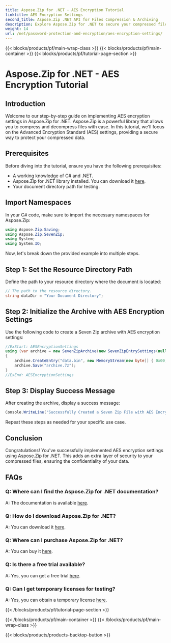 ```yaml
---
title: Aspose.Zip for .NET - AES Encryption Tutorial
linktitle: AES Encryption Settings
second_title: Aspose.Zip .NET API for Files Compression & Archiving
description: Explore Aspose.Zip for .NET to secure your compressed files with AES encryption. Download now for efficient data protection.
weight: 14
url: /net/password-protection-and-encryption/aes-encryption-settings/
---
```


{{< blocks/products/pf/main-wrap-class >}}
{{< blocks/products/pf/main-container >}}
{{< blocks/products/pf/tutorial-page-section >}}

# Aspose.Zip for .NET - AES Encryption Tutorial


## Introduction

Welcome to our step-by-step guide on implementing AES encryption settings in Aspose.Zip for .NET. Aspose.Zip is a powerful library that allows you to compress and decompress files with ease. In this tutorial, we'll focus on the Advanced Encryption Standard (AES) settings, providing a secure way to protect your compressed data.

## Prerequisites

Before diving into the tutorial, ensure you have the following prerequisites:

- A working knowledge of C# and .NET.
- Aspose.Zip for .NET library installed. You can download it [here](https://releases.aspose.com/zip/net/).
- Your document directory path for testing.

## Import Namespaces

In your C# code, make sure to import the necessary namespaces for Aspose.Zip:

```csharp
using Aspose.Zip.Saving;
using Aspose.Zip.SevenZip;
using System;
using System.IO;
```

Now, let's break down the provided example into multiple steps.

## Step 1: Set the Resource Directory Path

Define the path to your resource directory where the document is located:

```csharp
// The path to the resource directory.
string dataDir = "Your Document Directory";
```

## Step 2: Initialize the Archive with AES Encryption Settings

Use the following code to create a Seven Zip archive with AES encryption settings:

```csharp
//ExStart: AESEncryptionSettings
using (var archive = new SevenZipArchive(new SevenZipEntrySettings(null, new SevenZipAESEncryptionSettings("p@s$"))))
{
    archive.CreateEntry("data.bin", new MemoryStream(new byte[] { 0x00, 0xFF }));
    archive.Save("archive.7z");
}
//ExEnd: AESEncryptionSettings
```

## Step 3: Display Success Message

After creating the archive, display a success message:

```csharp
Console.WriteLine("Successfully Created a Seven Zip File with AES Encryption Settings");
```

Repeat these steps as needed for your specific use case.

## Conclusion

Congratulations! You've successfully implemented AES encryption settings using Aspose.Zip for .NET. This adds an extra layer of security to your compressed files, ensuring the confidentiality of your data.

## FAQs

### Q: Where can I find the Aspose.Zip for .NET documentation?
A: The documentation is available [here](https://reference.aspose.com/zip/net/).

### Q: How do I download Aspose.Zip for .NET?
A: You can download it [here](https://releases.aspose.com/zip/net/).

### Q: Where can I purchase Aspose.Zip for .NET?
A: You can buy it [here](https://purchase.aspose.com/buy).

### Q: Is there a free trial available?
A: Yes, you can get a free trial [here](https://releases.aspose.com/).

### Q: Can I get temporary licenses for testing?
A: Yes, you can obtain a temporary license [here](https://purchase.aspose.com/temporary-license/).



{{< /blocks/products/pf/tutorial-page-section >}}

{{< /blocks/products/pf/main-container >}}
{{< /blocks/products/pf/main-wrap-class >}}

{{< blocks/products/products-backtop-button >}}

